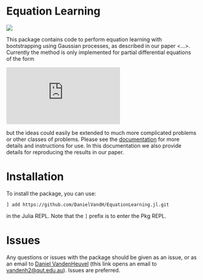 # Equation Learning

[![](https://img.shields.io/badge/docs-dev-blue.svg)](https://danielvandh.github.io/EquationLearning.jl/dev/home.html)

This package contains code to perform equation learning with bootstrapping using Gaussian processes, as described in our paper <...>. Currently the method is only implemented for partial differential equations of the form

![equation](http://latex.codecogs.com/svg.latex?%5Cfrac%7B%5Cpartial%20u%7D%7B%5Cpartial%20t%7D%20=%20T(t;%20%5Cboldsymbol%7B%5Calpha%7D)%20%5Cleft%5B%5Cfrac%7B%5Cpartial%7D%7B%5Cpartial%20x%7D%5Cleft(D(u;%20%5Cboldsymbol%7B%5Cbeta%7D)%5Cfrac%7B%5Cpartial%20u%7D%7B%5Cpartial%20x%7D%5Cright)%20&plus;%20R(u;%20%5Cboldsymbol%7B%5Cgamma%7D)%5Cright%5D,)

but the ideas could easily be extended to much more complicated problems or other classes of problems. Please see the [documentation](https://danielvandh.github.io/EquationLearning.jl/dev/home.html) for more details and instructions for use. In this documentation we also provide details for reproducing the results in our paper.

# Installation 

To install the package, you can use:
```
] add https://github.com/DanielVandH/EquationLearning.jl.git
```
in the Julia REPL. Note that the `]` prefix is to enter the Pkg REPL.

# Issues 

Any questions or issues with the package should be given as an issue, or as an email to [Daniel VandenHeuvel](mailto:vandenh2@qut.edu.au?subject=GP%20Equation%20Learning&body=Dear%20Daniel,) (this link opens an email to vandenh2@qut.edu.au). Issues are preferred.

